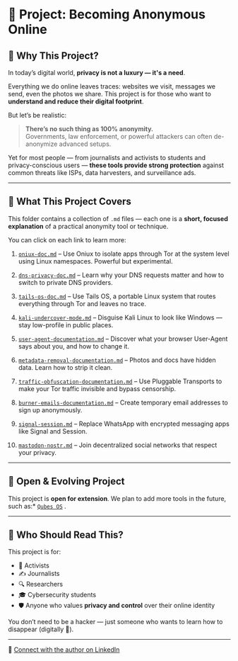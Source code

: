 # 👤 Project: Becoming Anonymous Online

## 🧭 Why This Project?

In today’s digital world, **privacy is not a luxury — it's a need**.

Everything we do online leaves traces: websites we visit, messages we send, even the photos we share. This project is for those who want to **understand and reduce their digital footprint**.

But let’s be realistic:  
> **There’s no such thing as 100% anonymity.**  
Governments, law enforcement, or powerful attackers can often de-anonymize advanced setups.

Yet for most people — from journalists and activists to students and privacy-conscious users — **these tools provide strong protection** against common threats like ISPs, data harvesters, and surveillance ads.

---

## 🧠 What This Project Covers

This folder contains a collection of `.md` files — each one is a **short, focused explanation** of a practical anonymity tool or technique.

You can click on each link to learn more:

1. [`oniux-doc.md`](oniux-doc.md) – Use Oniux to isolate apps through Tor at the system level using Linux namespaces. Powerful but experimental.

2. [`dns-privacy-doc.md`](dns-privacy-doc.md) – Learn why your DNS requests matter and how to switch to private DNS providers.

3. [`tails-os-doc.md`](tails-os-doc.md) – Use Tails OS, a portable Linux system that routes everything through Tor and leaves no trace.

4. [`kali-undercover-mode.md`](kali-undercover-mode.md) – Disguise Kali Linux to look like Windows — stay low-profile in public places.

5. [`user-agent-documentation.md`](user-agent-documentation.md) – Discover what your browser User-Agent says about you, and how to change it.

6. [`metadata-removal-documentation.md`](metadata-removal-documentation.md) – Photos and docs have hidden data. Learn how to strip it clean.

7. [`traffic-obfuscation-documentation.md`](traffic-obfuscation-documentation.md) – Use Pluggable Transports to make your Tor traffic invisible and bypass censorship.

8. [`burner-emails-documentation.md`](burner-emails-documentation.md) – Create temporary email addresses to sign up anonymously.

9. [`signal-session.md`](signal-session.md) – Replace WhatsApp with encrypted messaging apps like Signal and Session.

10. [`mastodon-nostr.md`](mastodon-nostr.md) – Join decentralized social networks that respect your privacy.

---

## 🧩 Open & Evolving Project

This project is **open for extension**. We plan to add more tools in the future, such as:* [`Qubes OS`](https://www.qubes-os.org/) .


---

## 👥 Who Should Read This?

This project is for:

- 📢 Activists  
- ✍️ Journalists  
- 🔍 Researchers  
- 🎓 Cybersecurity students  
- 🛡️ Anyone who values **privacy and control** over their online identity

You don’t need to be a hacker — just someone who wants to learn how to disappear (digitally 👻).

---

🔗 [Connect with the author on LinkedIn](https://www.linkedin.com/in/ahmed-argoubi-773808299/)


